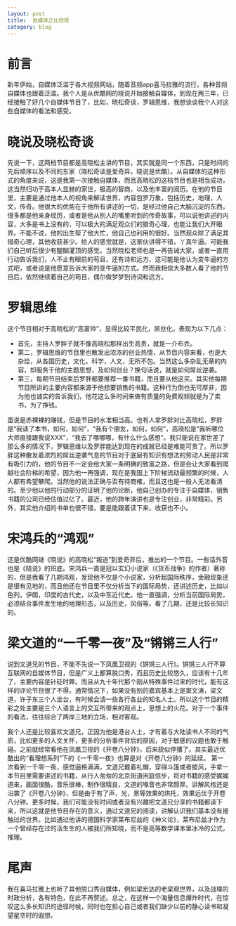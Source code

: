 ```yaml
---
layout: post
title:  自媒体之比较观
category: blog
---
```


# 前言 #
新年伊始，自媒体泛滥于各大视频网站，随着音频app喜马拉雅的流行，各种音频自媒体也跟着泛滥。我个人是从优酷网的晓说开始接触自媒体，到现在两三年，已经接触了好几个自媒体节目了，比如，晓松奇谈，罗辑思维，我想谈谈我个人对这些自媒体的看法和感受。

# 晓说及晓松奇谈 #

先说一下，这两档节目都是高晓松主讲的节目，其实就是同一个东西，只是时间的先后顺序以及不同的东家（晓松奇谈是爱奇异，晓说是优酷）。从自媒体的这种形式的角度来说，这是我第一次接触自媒体，而且高晓松的这档节目也是相当成功，这当然归功于高本人显赫的家世，极高的智商，以及他丰富的阅历。在他的节目里，主要是通过他本人的视角来解读世界，内容包罗万象，包括历史，地理，人文，传奇。他很大的优势在于他所有讲述的一切，是经过他自己大脑沉淀的东西，很多都是他亲身经历，或者是他从别人的嘴里听到的传奇故事，可以说他讲述的内容，大多是书上没有的，可以极大的满足观众们的猎奇心理，也能让我们大开眼界。不能不说，他的出生帮了他大忙，他自己也利用的很好。当然观众除了满足其猎奇心理，其他收获甚少。给人的感觉就是，这家伙讲得不错，丫真牛逼。可能我们自己听后很少有醍醐灌顶的感觉。当然晓松老师也是一再告诫大家，或者一直用行动告诉我们，人不止有眼前的苟且，还有诗和远方，这可能是他认为变牛逼的方式吧，或者说是他愿意告诉大家的变牛逼的方式。然而我相信大多数人看了他的节目后，依然继续着自己的苟且，偶尔做梦梦到诗词和远方。

# 罗辑思维 #

这个节目相对于高晓松的“高富帅”，显得比较平民化，屌丝化。表现为以下几点：

* 首先，主持人罗胖子就不像高晓松那样出生高贵，就是一介布衣。
* 第二，罗辑思维的节目里也散发出浓浓的创业热情，从节目内容来看，也是大杂烩，从各国历史，文化，科学，人文，无所不包。当然这么多杂乱无章的内容，却服务于他的主题思想，及如何创业？换句话说，就是如何屌丝逆袭。
* 第三，每期节目结束后罗胖都要推荐一番书籍，而且要从他这买。其实他每期节目所讲的主要内容都来源于他想要销售的书籍。这种行为倒也无可厚非，因为他也诚实的告诉我们，他花这么多时间来做有质量的免费视频就是为了卖书，为了挣钱。

虽说是赤裸裸的赚钱，但是节目的水准相当高。也有人拿罗胖对比高晓松，罗胖是“我读了本书，如何，如何”，“我有个朋友，如何，如何”，高晓松是“我听哪位大师直接跟我说XXX”，“我去了哪哪哪，有什么什么感想”。我只能说在家世差了那么多的情况下，罗辑思维以及罗胖能达到现在的成就已经是难能可贵了。所以罗胖这种散发着浓烈的屌丝逆袭气息的节目对于底层有知识有想法的劳动人民是非常有吸引力的，他的节目不一定会给大家一条明确的致富之路，但是会让大家看到爬越社会阶梯的希望，因为他一再强调，现在是我国上下阶梯流动最频繁的时候，人人都有希望攀爬。当然他的说法正确与否有待商榷，而且这也是一般人无法看清的。至少他以他的行动部分的证明了他的论断，他自己创办的专注于自媒体，销售书籍的公司已经估值过亿了。最近，他的跨年演讲也是专注创业，非常精彩。另外，其实他介绍的书单也很不错，要是能跟着读下来，收获也不小。

# 宋鸿兵的“鸿观” #

这是优酷网继《晓说》的高晓松“叛逃”到爱奇异后，推出的一个节目。一些话外音也是《晓说》的班底。宋鸿兵一直是冠以玄幻小说家（《货币战争》的作者）著称的，但是我看了几期鸿观，发现他不仅是个小说家，分析起国际秩序，金融现象还是很有见地的，而且他还在节目里不仅分析当下的国际局势，还讲述历史，比如以色列，伊朗，印度的古代史，以及中东近代史。他一直强调，分析当前国际局势，必须结合事件发生地的地理形态，以及历史，风俗等。看了几期，还是比较长知识的。

# 梁文道的“一千零一夜”及“锵锵三人行” #

说到文道兄的节目，不能不先说一下凤凰卫视的《锵锵三人行》。锵锵三人行不算互联网的自媒体节目，但是广义上都算脱口秀，而且历史比较悠久，应该有十几年了，主要内容是针砭时弊。而且从九十年代那个刚从特殊事件过来的时代，能有这样的评论节目很了不得。通常情况下，如果没有别的嘉宾基本上是窦文涛，梁文道，许子东三个人坐台，有时候会请一些各行各业的知名人士。所以这个节目的精彩之处主要是三个人语言上的交互所带来的观点上，思想上的火花。对于一个事件的看法，往往综合了两岸三地的立场，相对客观。

我个人还是比较喜欢文道兄，正因为他是港台人士，才有着与大陆读书人不同的气质，比如更多的人文关怀，更多的分析事件背后的原因，对于敏感的议题也敢于触碰。之前就经常看他在凤凰卫视的《开卷八分钟》，后来貌似停播了。其实最近优酷出的“看理想系列”下的《一千零一夜》也算是对《开卷八分钟》的延续。 第一次看到一千零一夜，感觉逼格满满，文道兄戴着礼帽，穿得斗篷或者披风，手拿一本节目里需要讲述的书籍，从行人匆匆的北京街道闲庭信步，将对书籍的感受娓娓道来，画面很酷，音乐很棒，制作很精良，文道的嗓音也非常醇厚。讲解风格还是沿袭了《开卷八分钟》，但是由于有了声，光，景等效果的烘托，效果远优于开卷八分钟。更多时候，我们可能没有时间或者没有兴趣把文道兄分享的书籍都读下来，所以这就是他节目存在的意义，通过文道兄的阅读，讲解认识我们基本没有接触过的世界。比如通过他讲的德国科学家莱布尼兹的《神义论》，莱布尼兹才作为一个曾经存在过的活生生的人被我们所知晓，而不是高等数学课本里冰冷的公式，推理。

# 尾声 #

我在喜马拉雅上也听了其他脱口秀自媒体，例如梁宏达的老梁观世界，以及战壕的时政分析，各有特色，在此不再赘述。总之，在这样一个海量信息爆炸时代，在惊叹这么多长知识的途径时候，同时也在担心自己或者我们缺少以前的静心读书和凝望星空时的遐想。
